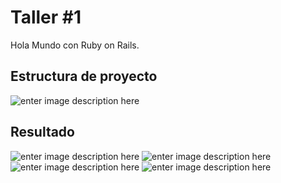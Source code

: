 # Taller #1

Hola Mundo con Ruby on Rails.

## Estructura de proyecto

![enter image description here](<https://github.com/davidlruizc/programacion-ambientes-web/blob/master/thumb/Captura%20de%20Pantalla%202020-09-16%20a%20la(s)%2010.13.30%20p.%C2%A0m..png>)

## Resultado

![enter image description here](<https://github.com/davidlruizc/programacion-ambientes-web/blob/master/thumb/Captura%20de%20Pantalla%202020-09-16%20a%20la(s)%209.04.25%20p.%C2%A0m..png>)
![enter image description here](<https://github.com/davidlruizc/programacion-ambientes-web/blob/master/thumb/Captura%20de%20Pantalla%202020-09-16%20a%20la(s)%209.14.32%20p.%C2%A0m..png>)
![enter image description here](<https://github.com/davidlruizc/programacion-ambientes-web/blob/master/thumb/Captura%20de%20Pantalla%202020-09-16%20a%20la(s)%209.16.11%20p.%C2%A0m..png>)
![enter image description here](<https://github.com/davidlruizc/programacion-ambientes-web/blob/master/thumb/Captura%20de%20Pantalla%202020-09-16%20a%20la(s)%209.26.53%20p.%C2%A0m..png>)
